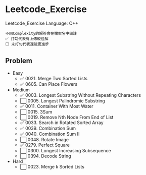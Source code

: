 # Leetcode_Exercise

Leetcode_Exercise
Language: C++

```
不同Complexity的解答會在檔案名中備註
✅ 打勾代表有上傳較佳解
⬜️ 未打勾代表還能更進步
```


## Problem

* Easy
	* ✅ 0021. Merge Two Sorted Lists
	* ✅ 0605. Can Place Flowers
* Medium
	* ✅ 0003. Longest Substring Without Repeating Characters
	* ⬜️ 0005. Longest Palindromic Substring
	* ✅ 0011. Container With Most Water
	* ⬜️ 0015. 3Sum 
	* ⬜️ 0019. Remove Nth Node From End of List
	* ✅ 0033. Search in Rotated Sorted Array
	* ✅ 0039. Combination Sum
	* ✅ 0040. Combination Sum II
	* ⬜️ 0048. Rotate Image
	* ✅ 0279. Perfect Square
	* ⬜️ 0300. Longest Increasing Subsequence
	* ⬜️ 0394. Decode String
* Hard
	* ⬜️ 0023. Merge k Sorted Lists
  
